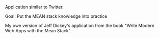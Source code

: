 Application similar to Twitter. 

Goal: Put the MEAN stack knowledge into practice 

My own version of Jeff Dickey's application from the book "Write Modern Web Apps with the Mean Stack".
